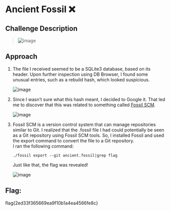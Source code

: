 # Ancient Fossil ❌

## Challenge Description
> ![image](https://github.com/user-attachments/assets/b576f511-39dc-4205-837a-cc13a0a95206)


## Approach
1. The file I received seemed to be a SQLite3 database, based on its header. Upon further inspection using DB Browser, I found some unusual entries, such as a rebuild hash, which looked suspicious.

   ![image](https://github.com/user-attachments/assets/b49cc3f7-9e05-492b-922d-3d35ee69af58)

2. Since I wasn’t sure what this hash meant, I decided to Google it. That led me to discover that this was related to something called [Fossil SCM](https://fossil-scm.org/home/uv/download.html).

   ![image](https://github.com/user-attachments/assets/07be4250-65b3-426b-a39d-b1f10e7ab6a3)

3. Fossil SCM is a version control system that can manage repositories similar to Git. I realized that the .fossil file I had could potentially be seen as a Git repository using Fossil SCM tools.
   So, I installed Fossil and used the export command to convert the file to a Git repository.<br>I ran the following command:

   ```
   ./fossil export --git ancient.fossil|grep flag
   ```

   Just like that, the flag was revealed!

   ![image](https://github.com/user-attachments/assets/a754eeb1-76af-4f97-87d8-ca930eb85f12)

   
## Flag: 
flag{2ed33f365669ea9f10b1a4ea4566fe8c}




   



